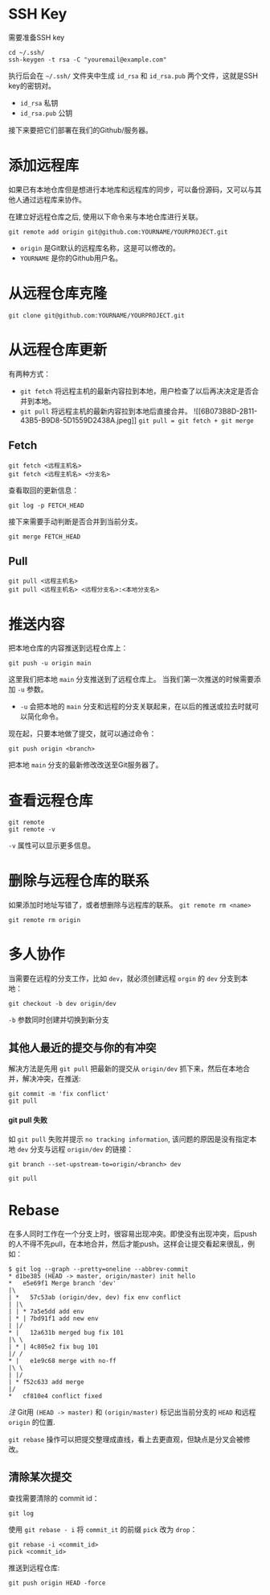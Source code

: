 # SSH Key
需要准备SSH key

```shell
cd ~/.ssh/
ssh-keygen -t rsa -C "youremail@example.com"
```

执行后会在 `~/.ssh/` 文件夹中生成 `id_rsa` 和 `id_rsa.pub` 两个文件，这就是SSH key的密钥对。

- `id_rsa` 私钥
- `id_rsa.pub` 公钥

接下来要把它们部署在我们的Github/服务器。


# 添加远程库
如果已有本地仓库但是想进行本地库和远程库的同步，可以备份源码，又可以与其他人通过远程库来协作。

在建立好远程仓库之后, 使用以下命令来与本地仓库进行关联。

```shell
git remote add origin git@github.com:YOURNAME/YOURPROJECT.git
```

- `origin` 是Git默认的远程库名称，这是可以修改的。
- `YOURNAME` 是你的Github用户名。


# 从远程仓库克隆
``` shell
git clone git@github.com:YOURNAME/YOURPROJECT.git
```


# 从远程仓库更新
有两种方式：
- `git fetch` 将远程主机的最新内容拉到本地，用户检查了以后再决决定是否合并到本地。
- `git pull` 将远程主机的最新内容拉到本地后直接合并。
![[6B073B8D-2B11-43B5-B9D8-5D1559D2438A.jpeg]]
`git pull = git fetch + git merge`

## Fetch
```shell
git fetch <远程主机名>
git fetch <远程主机名> <分支名>
```

查看取回的更新信息：
```shell
git log -p FETCH_HEAD
```

接下来需要手动判断是否合并到当前分支。
```shell
git merge FETCH_HEAD
```

## Pull
```shell
git pull <远程主机名>
git pull <远程主机名> <远程分支名>:<本地分支名>
```

# 推送内容
把本地仓库的内容推送到远程仓库上：

```shell
git push -u origin main
```

这里我们把本地 `main` 分支推送到了远程仓库上。
当我们第一次推送的时候需要添加 `-u` 参数。

- `-u` 会把本地的 `main` 分支和远程的分支关联起来，在以后的推送或拉去时就可以简化命令。

现在起，只要本地做了提交，就可以通过命令：

```shell
git push origin <branch>
```

把本地 `main` 分支的最新修改改送至Git服务器了。


# 查看远程仓库

```shell
git remote
git remote -v
```

`-v` 属性可以显示更多信息。


# 删除与远程仓库的联系
如果添加时地址写错了，或者想删除与远程库的联系。
`git remote rm <name>`

```shell
git remote rm origin
```


# 多人协作
当需要在远程的分支工作，比如 `dev`，就必须创建远程 `orgin` 的 `dev` 分支到本地：
```shell
git checkout -b dev origin/dev
```

`-b` 参数同时创建并切换到新分支

## 其他人最近的提交与你的有冲突
解决方法是先用 `git pull` 把最新的提交从 `origin/dev` 抓下来，然后在本地合并，解决冲突，在推送:
```shell
git commit -m 'fix conflict'
git pull
```

#### git pull 失败
如 `git pull` 失败并提示 `no tracking information`, 该问题的原因是没有指定本地 `dev` 分支与远程 `origin/dev` 的链接：
```shell
git branch --set-upstream-to=origin/<branch> dev

git pull
```


# Rebase
在多人同时工作在一个分支上时，很容易出现冲突。即使没有出现冲突，后push的人不得不先pull，在本地合并，然后才能push。这样会让提交看起来很乱，例如：

``` shell
$ git log --graph --pretty=oneline --abbrev-commit
* d1be385 (HEAD -> master, origin/master) init hello
*   e5e69f1 Merge branch 'dev'
|\  
| *   57c53ab (origin/dev, dev) fix env conflict
| |\  
| | * 7a5e5dd add env
| * | 7bd91f1 add new env
| |/  
* |   12a631b merged bug fix 101
|\ \  
| * | 4c805e2 fix bug 101
|/ /  
* |   e1e9c68 merge with no-ff
|\ \  
| |/  
| * f52c633 add merge
|/  
*   cf810e4 conflict fixed
```

*注* Git用 `(HEAD -> master)` 和 `(origin/master)` 标记出当前分支的 `HEAD` 和远程 `origin` 的位置.

`git rebase` 操作可以把提交整理成直线，看上去更直观，但缺点是分叉会被修改。

## 清除某次提交
查找需要清除的 commit id：
``` shell
git log
```

使用 `git rebase - i` 将 `commit_it` 的前缀 `pick` 改为 `drop`：
```shell
git rebase -i <commit_id>
pick <commit_id>
```

推送到远程仓库:
```shell
git push origin HEAD -force
```
